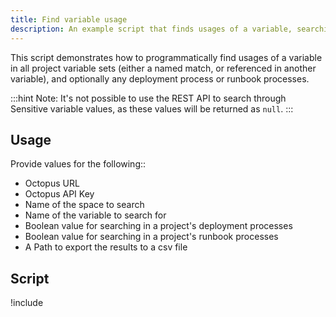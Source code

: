 ```yaml
---
title: Find variable usage
description: An example script that finds usages of a variable, searching in project variables, and optionally deployment processes and runbooks.
---
```


This script demonstrates how to programmatically find usages of a variable in all project variable sets (either a named match, or referenced in another variable), and optionally any deployment process or runbook processes.

:::hint
Note: It's not possible to use the REST API to search through Sensitive variable values, as these values will be returned as `null`.
:::

## Usage

Provide values for the following::
- Octopus URL
- Octopus API Key
- Name of the space to search
- Name of the variable to search for
- Boolean value for searching in a project's deployment processes
- Boolean value for searching in a project's runbook processes
- A Path to export the results to a csv file

## Script

!include <find-variable-usage-scripts>